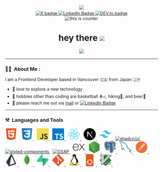 <div id="header" align="center">
    <img src="https://i.giphy.com/media/v1.Y2lkPTc5MGI3NjExYXkxMHBwMmdwNnM2cmd3MGltdTMxbjg5bWtkbnQ2Z2hnYTEwbG5qbiZlcD12MV9pbnRlcm5hbF9naWZfYnlfaWQmY3Q9cw/jdPMeyv9rn0hZHh8n9/giphy.gif" width="100" />
    <div id="badge">
        <a href="https://twitter.com/Shuhei_Ota" target="_blank">
        <img src="https://img.shields.io/badge/x.com-black?logo=X&logoColor=white&style=for-the-badge" alt="X badge"/>
        </a>
        <a href="https://www.linkedin.com/in/shuhei-ota-994287289/" target="_blank">
        <img src="https://img.shields.io/badge/LinkedIn-blue?logo=linkedin&logoColor=white&style=for-the-badge" alt="LinkedIn Badge" />
        </a>
        <a href="https://dev.to/shoeheyot" target="_blank">
        <img src="https://img.shields.io/badge/dev.to-black?logo=dev.to&logoColor=white&style=for-the-badge" alt="DEV.to badge"/>
        </a>
    </div>
    <img src="https://komarev.com/ghpvc/?username=ShoeheyOt&style=flat-square&color=blue" alt="this is counter"/>
    <h1>hey there
    <img src="https://i.giphy.com/media/v1.Y2lkPTc5MGI3NjExOHZiNXd2NTFjMGJnamZ2aGd0cjVxbTI0d3F5dGd5bmY3YmZvcTlleCZlcD12MV9pbnRlcm5hbF9naWZfYnlfaWQmY3Q9cw/hvRJCLFzcasrR4ia7z/giphy.gif" width="30px"/>
    </h1>
</div>
<div align="center">
    <img src="https://i.giphy.com/media/v1.Y2lkPTc5MGI3NjExeWF5bm5pYTIydjlsYm91Z241Z3B0NXdiOTRqNGQ1NjQ0Z2hlN254NyZlcD12MV9pbnRlcm5hbF9naWZfYnlfaWQmY3Q9Zw/iIqmM5tTjmpOB9mpbn/giphy.gif"/>
</div>

---

### :man_technologist: &nbsp;About Me :

I am a Frontend Developer based in Vancouver :canada: from Japan :jp:

- :seedling: love to explore a new technology
- :tada: hobbies other than coding are basketball :basketball_man:, hiking:hiking_boot:, and beer:beers:
- :envelope_with_arrow: please reach me out via
  [mail](mailto:shuhei.ota.so@gmail.com) or [![Linkedin Badge](https://img.shields.io/badge/-ShoeheyOt-blue?style=flat&logo=Linkedin&logoColor=white)](https://www.linkedin.com/in/shuhei-ota-994287289/)

---

### :hammer_and_pick: &nbsp;Languages and Tools

<p>
    <a href="https://developer.mozilla.org/en-US/docs/Web/HTML" style="text-decoration:none;">
        <img src="https://github.com/devicons/devicon/blob/master/icons/html5/html5-original.svg" title="html" alt="HTML" width="40" height="40"/>
    </a>&nbsp;
    <a href="https://developer.mozilla.org/en-US/docs/Web/CSS">
        <img src="https://github.com/devicons/devicon/blob/master/icons/css3/css3-original.svg" title="css" alt="CSS" width="40" height="40"/>
    </a>&nbsp;
    <a href="https://developer.mozilla.org/en-US/docs/Web/JavaScript">
        <img src="https://github.com/devicons/devicon/blob/master/icons/javascript/javascript-original.svg" title="Javascript" alt="Javascript" width="40" height="40"/>
    </a>&nbsp;
    <a href="https://www.typescriptlang.org/">
	    <img src="https://github.com/devicons/devicon/blob/master/icons/typescript/typescript-original.svg" title="Typescript" alt="Typescript" width="40" height="40"/>
    </a>&nbsp;
    <a href="https://react.dev/"> 
        <img src="https://github.com/devicons/devicon/blob/master/icons/react/react-original.svg" title="React" alt="React" width="40" height="40"/>
    </a>&nbsp;
    <a href="https://nextjs.org/">
        <img src="https://github.com/devicons/devicon/blob/master/icons/nextjs/nextjs-original.svg" title="Nextjs" alt="Nextjs" width="40" height="40"/>
    </a>&nbsp;
    <a href="https://tailwindcss.com/">
        <img src="https://github.com/devicons/devicon/blob/master/icons/tailwindcss/tailwindcss-original.svg" title="TailwindCSS" alt="TailwindCSS" width="40" height="40"/>
    </a>&nbsp;
    <a href="https://ui.shadcn.com/">
        <img src="https://cdn.simpleicons.org/shadcnui" title="shadcn/ui" alt="shadcn/ui" width="40" height="40"/>
    </a>&nbsp;
    <a href="https://styled-components.com/">
        <img src="https://cdn.simpleicons.org/styledcomponents" title="styled-components" alt="styled-components" width="40" height="40"/>
    </a>&nbsp;
    <a href="https://gsap.com/">
        <img src="https://cdn.simpleicons.org/greensock" title="GSAP" alt="GSAP" width="40" height="40"/>
    </a>&nbsp;
    <a href="https://expressjs.com/">
        <img src="https://github.com/devicons/devicon/blob/master/icons/express/express-original.svg" title="expressjs" alt="expressjs" width="40" height="40"/>
    </a>&nbsp;
    <a href="https://nodejs.org/en">
        <img src="https://github.com/devicons/devicon/blob/master/icons/nodejs/nodejs-original.svg" title="node-js" alt="node-js" width="40" height="40"/>
    </a>&nbsp;
    <a href="https://www.postgresql.org/">
        <img src="https://github.com/devicons/devicon/blob/master/icons/postgresql/postgresql-original.svg" title="postgreSQL" alt="postgreSQL" width="40" height="40"/>
    </a>&nbsp;
    <a href="https://www.mysql.com/">
        <img src="https://github.com/devicons/devicon/blob/master/icons/mysql/mysql-original.svg" title="mysql" alt="mydql" width="40" height="40"/>
    </a>&nbsp;
    <a href="https://www.postman.com/">
        <img src="https://github.com/devicons/devicon/blob/master/icons/postman/postman-original.svg" title="postman" alt="postman" width="40" height="40"/>
    </a>&nbsp;
    <a href="https://www.prisma.io/">
        <img src="https://github.com/devicons/devicon/blob/master/icons/prisma/prisma-original.svg" title="prisma" alt="prisma" width="40" height="40"/>
    </a>&nbsp;
    <a href="https://www.mongodb.com/">
        <img src="https://github.com/devicons/devicon/blob/master/icons/mongodb/mongodb-original.svg" title="mongoDB" alt="mongoDB" width="40" height="40"/>
    </a>&nbsp;
    <a href="https://supabase.com/">
        <img src="https://github.com/devicons/devicon/blob/master/icons/supabase/supabase-original.svg" title="supabase" alt="supabase" width="40" height="40"/>
    </a>&nbsp;
    <a href="https://git-scm.com/">
        <img src="https://github.com/devicons/devicon/blob/master/icons/git/git-original.svg" title="git" alt="git" width="40" height="40"/>
    </a>&nbsp;
    <a href="https://www.linux.org/">
        <img src="https://github.com/devicons/devicon/blob/master/icons/linux/linux-original.svg" title="Linux" alt="Linux" width="40" height="40"/>
    </a>&nbsp;
    <a href="https://ubuntu.com/">
        <img src="https://github.com/devicons/devicon/blob/master/icons/ubuntu/ubuntu-original.svg" title="Ubuntsu" alt="Ubuntsu" width="40" height="40"/>
    </a>&nbsp;
    <a href="https://www.vim.org/">
        <img src="https://github.com/devicons/devicon/blob/master/icons/vim/vim-original.svg" title="VIM" alt="VIM" width="40" height="40"/>
    </a>&nbsp;
</p>

<!---
ShoeheyOt/ShoeheyOt is a ✨ special ✨ repository because its `README.md` (this file) appears on your GitHub profile.
You can click the Preview link to take a look at your changes.
--->
